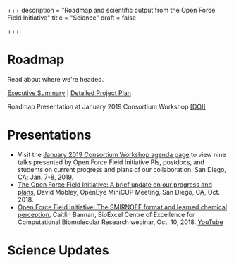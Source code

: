 +++
description = "Roadmap and scientific output from the Open Force Field Initiative"
title = "Science"
draft = false

+++

# Roadmap

Read about where we're headed.

[Executive Summary](downloads/roadmap/open-forcefield-summary.pdf) | [Detailed Project Plan](downloads/roadmap/open-forcefield-plan.pdf)

Roadmap Presentation at January 2019 Consortium Workshop [[DOI]](http://10.13140/RG.2.2.27587.86562)

# Presentations
- Visit the [January 2019 Consortium Workshop agenda page](news/jan-2019-meeting-agenda) to view nine talks presented by Open Force Field Initiative PIs, postdocs, and students on current progress and plans of our collaboration.  San Diego, CA; Jan. 7-8, 2019.
- [The Open Force Field Initiative: A brief update on our progress and plans](http://dx.doi.org/10.13140/RG.2.2.21679.38569), David Mobley, OpenEye MiniCUP Meeting, San Diego, CA, Oct. 2018.
- [Open Force Field Initiative: The SMIRNOFF format and learned chemical perception](https://bioexcel.eu/open-force-field-initiative-the-smirnoff-format-and-learned-chemical-perception/), Caitlin Bannan, BioExcel Centre of Excellence for Computational Biomolecular Research webinar, Oct. 10, 2018. [YouTube](https://youtu.be/0S9Pj33IVk0)

# Science Updates
